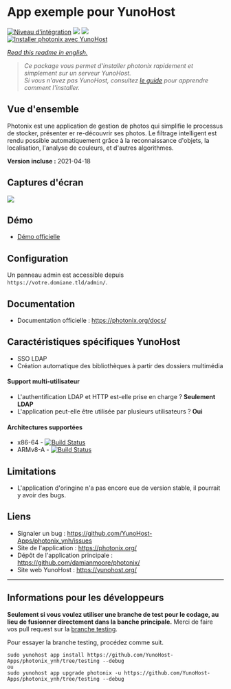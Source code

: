 # App exemple pour YunoHost

[![Niveau d'intégration](https://dash.yunohost.org/integration/photonix.svg)](https://dash.yunohost.org/appci/app/photonix) ![](https://ci-apps.yunohost.org/ci/badges/photonix.status.svg) ![](https://ci-apps.yunohost.org/ci/badges/photonix.maintain.svg)  
[![Installer photonix avec YunoHost](https://install-app.yunohost.org/install-with-yunohost.svg)](https://install-app.yunohost.org/?app=photonix)

*[Read this readme in english.](./README.md)*

> *Ce package vous permet d'installer photonix rapidement et simplement sur un serveur YunoHost.  
Si vous n'avez pas YunoHost, consultez [le guide](https://yunohost.org/#/install) pour apprendre comment l'installer.*

## Vue d'ensemble
Photonix est une application de gestion de photos qui simplifie le processus de stocker, présenter er re-découvrir ses photos. Le filtrage intelligent est rendu possible automatiquement grâce à la reconnaissance d'objets, la localisation, l'analyse de couleurs, et d'autres algorithmes.

**Version incluse :** 2021-04-18

## Captures d'écran

![](https://camo.githubusercontent.com/8010d9b6f3b32fecc5cde4ba6601ad17f3e9098b788e3bf1972989d003f8ace3/68747470733a2f2f6570697873747564696f732e636f2e756b2f75706c6f6164732f66696c65725f7075626c69632f35322f64632f35326463646666342d643936642d346466642d623135382d6235376230363936313534652f70686f746f5f6c6973742e6a7067)

## Démo

* [Démo officielle](https://demo.photonix.org/)

## Configuration

Un panneau admin est accessible depuis `https://votre.domiane.tld/admin/`.

## Documentation

* Documentation officielle : https://photonix.org/docs/

## Caractéristiques spécifiques YunoHost

* SSO LDAP
* Création automatique des bibliothèques à partir des dossiers multimédia

#### Support multi-utilisateur

* L'authentification LDAP et HTTP est-elle prise en charge ? **Seulement LDAP**
* L'application peut-elle être utilisée par plusieurs utilisateurs ? **Oui**

#### Architectures supportées

* x86-64 - [![Build Status](https://ci-apps.yunohost.org/ci/logs/photonix.svg)](https://ci-apps.yunohost.org/ci/apps/photonix/)
* ARMv8-A - [![Build Status](https://ci-apps-arm.yunohost.org/ci/logs/photonix.svg)](https://ci-apps-arm.yunohost.org/ci/apps/photonix/)

## Limitations

* L'application d'oringine n'a pas encore eue de version stable, il pourrait y avoir des bugs.

## Liens

* Signaler un bug : https://github.com/YunoHost-Apps/photonix_ynh/issues
* Site de l'application : https://photonix.org/
* Dépôt de l'application principale : https://github.com/damianmoore/photonix/
* Site web YunoHost : https://yunohost.org/

---

## Informations pour les développeurs

**Seulement si vous voulez utiliser une branche de test pour le codage, au lieu de fusionner directement dans la banche principale.**
Merci de faire vos pull request sur la [branche testing](https://github.com/YunoHost-Apps/photonix_ynh/tree/testing).

Pour essayer la branche testing, procédez comme suit.
```
sudo yunohost app install https://github.com/YunoHost-Apps/photonix_ynh/tree/testing --debug
ou
sudo yunohost app upgrade photonix -u https://github.com/YunoHost-Apps/photonix_ynh/tree/testing --debug
```
